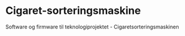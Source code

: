 # Cigaret-sorteringsmaskine
Software og firmware til teknologiprojektet - Cigaretsorteringsmaskinen
